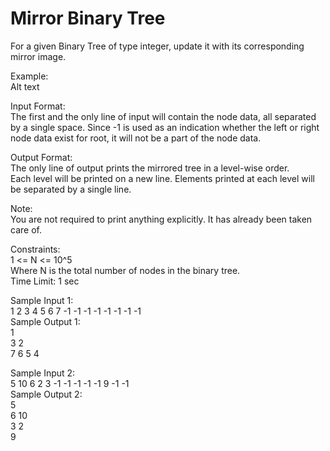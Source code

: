 # Mirror Binary Tree




For a given Binary Tree of type integer, update it with its corresponding mirror image.           

Example:        
Alt text          

Input Format:            
The first and the only line of input will contain the node data, all separated by a single space. Since -1 is used as an indication whether the left or right node data exist for root, it will not be a part of the node data.         

Output Format:        
The only line of output prints the mirrored tree in a level-wise order.             
Each level will be printed on a new line. Elements printed at each level will be separated by a single line.         

Note:         
You are not required to print anything explicitly. It has already been taken care of.        

Constraints:        
1 <= N <= 10^5         
Where N is the total number of nodes in the binary tree.            
Time Limit: 1 sec           

Sample Input 1:                
1 2 3 4 5 6 7 -1 -1 -1 -1 -1 -1 -1 -1          
Sample Output 1:         
1           
3 2           
7 6 5 4        

Sample Input 2:                  
5 10 6 2 3 -1 -1 -1 -1 -1 9 -1 -1         
Sample Output 2:          
5            
6 10           
3 2              
9          

